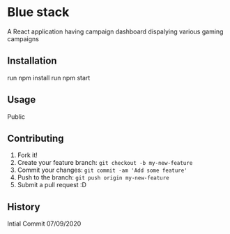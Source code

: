# Blue stack

A React application having campaign dashboard dispalying various gaming campaigns

## Installation

run npm install
run npm start

## Usage

Public

## Contributing

1. Fork it!
2. Create your feature branch: `git checkout -b my-new-feature`
3. Commit your changes: `git commit -am 'Add some feature'`
4. Push to the branch: `git push origin my-new-feature`
5. Submit a pull request :D

## History

Intial Commit 07/09/2020
